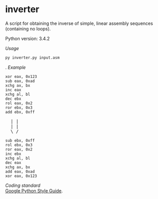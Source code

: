 # inverter
A script for obtaining the inverse of simple, linear assembly sequences (containing no loops).

Python version: 3.4.2

*Usage*
```Bash
py inverter.py input.asm
```
.
*Example*

```Assembly
xor eax, 0x123
sub eax, 0xad
xchg ax, bx
inc eax
xchg al, bl
dec ebx
rol eax, 0x2
ror ebx, 0x3
add ebx, 0xff
```
<pre>
  | |
  | |
  \ /
</pre>

```Assembly
sub ebx, 0xff
rol ebx, 0x3
ror eax, 0x2
inc ebx
xchg al, bl
dec eax
xchg ax, bx
add eax, 0xad
xor eax, 0x123
```

*Coding standard*<br>
[Google Python Style Guide](https://google.github.io/styleguide/pyguide.html).
